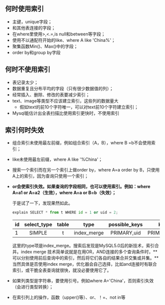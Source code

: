 ## 何时使用索引

* 主键，unique字段；
* 和其他表连接的字段；
* 在where里使用>,<.=,is null和between等字段；
* 使用不以通配符开始的like、where A like 'China%'；
* 聚集函数Min()、Max()中的字段；
* order by和group by字段

## 何时不使用索引

* 表记录太少；
* 数据重复且分布平均的字段（只有很少数据值的列）；
* 经常插入、删除、修改的表要减少索引；
* text、image等类型不应该建立索引，这些列的数据量大
  * 假如text的前10个字符唯一，可以对text前10个字符建立索引；
* Mysql能估计出全表扫描比使用索引更快时，不使用索引

## 索引何时失效

* 组合索引未使用最左前缀，例如组合索引（A，B），where B =b不会使用索引；

* like未使用最左前缀，where A like '%China'；

* 搜索一个索引而在另一个索引上做order by，where A=a order by B，只使用A上的索引，因为查询只使用一个索引；

* **or会使索引失效。如果查询的字段相同，也可以使用索引。例如：where A=a1 or A=a2（生效），where A=a or B=b（失效）；**

  于是试了一下，发现果然如此。

  ```python
  explain SELECT * from t WHERE id = 1 or uid = 2;
  ```

  | id   | select_type | table |    type     | possible_keys |     key     | ref  | rows |      |
  | ---- | :---------: | :---: | :---------: | :-----------: | :---------: | :--: | :--: | ---: |
  | 1    |   SIMPLE    |   t   | index_merge |  PRIMARY,uid  | PRIMARY,uid |      |  2   |      |

  这里的type项是index_merge。搜索后发现是MySQL5.0后的新技术，索引合并。index merge 技术简单说就是在用OR，AND连接的多个查询条件时，**可以分别使用前后查询中的索引，然后将它们各自的结果合并交集或并集。**当然具体是否使用index merge，优化器会自己选择，比如and连接时有联合索引，或干脆全表查询就很快，就没必要使用它了。

* 如果列类型是字符串，要使用引号。例如where A='China'，否则索引失效（会进行类型转换）；

* 在索引列上的操作，函数（upper()等）、or、！=、not in等

